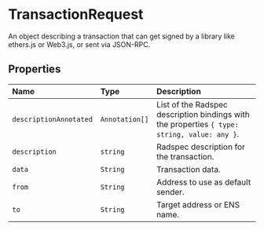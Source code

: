 # TransactionRequest

An object describing a transaction that can get signed by a library like ethers.js or Web3.js, or sent via JSON-RPC.

## Properties

| Name                   | Type           | Description                                                                                  |
| :--------------------- | :------------- | :------------------------------------------------------------------------------------------- |
| `descriptionAnnotated` | `Annotation[]` | List of the Radspec description bindings with the properties `{ type: string, value: any }`. |
| `description`          | `string`       | Radspec description for the transaction.                                                     |
| `data`                 | `String`       | Transaction data.                                                                            |
| `from`                 | `String`       | Address to use as default sender.                                                            |
| `to`                   | `String`       | Target address or ENS name.                                                                  |
